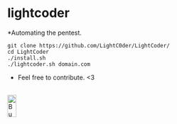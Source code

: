 # lightcoder

*Automating the pentest. 

```
git clone https://github.com/LightC0der/LightCoder/
cd LightCoder
./install.sh
./lightcoder.sh domain.com
```
- Feel free to contribute. <3


</br>
<a href="https://www.buymeacoffee.com/Lightcoder" target="_blank"><img src="https://cdn.buymeacoffee.com/buttons/default-orange.png" alt="Buy Me A Coffee" style="height: 50 !important;width: 20 !important;" ></a>
